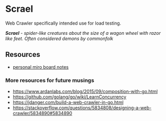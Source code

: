 # Scrael

Web Crawler specifically intended use for load testing.

***Scrael** - spider-like creatures about the size of a wagon wheel with razor like feet. Often considered demons by commonfolk*

## Resources
* [personal miro board notes](https://miro.com/app/board/uXjVPYZIqT0=/?share_link_id=198914050024)

### More resources for future musings
* https://www.ardanlabs.com/blog/2015/09/composition-with-go.html
* https://github.com/golang/go/wiki/LearnConcurrency
* https://jdanger.com/build-a-web-crawler-in-go.html
* https://stackoverflow.com/questions/5834808/designing-a-web-crawler/5834890#5834890